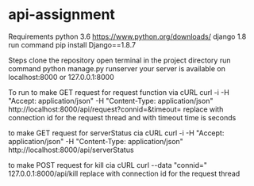 # api-assignment
Requirements
python 3.6 https://www.python.org/downloads/
django 1.8 run command pip install Django==1.8.7

Steps
clone the repository
open terminal in the project directory
run command python manage.py runserver
your server is available on localhost:8000 or 127.0.0.1:8000

To run
to make GET request for request function via cURL 
curl -i -H "Accept: application/json" -H "Content-Type: application/json" http://localhost:8000/api/request?connid=<connection id>&timeout=<timeout>
replace <connection id> with connection id for the request thread and <timeout> with timeout time is seconds

to make GET request for serverStatus cia cURL
curl -i -H "Accept: application/json" -H "Content-Type: application/json" http://localhost:8000/api/serverStatus

to make POST request for kill cia cURL
curl --data "connid=<onnection id>" 127.0.0.1:8000/api/kill
replace <connection id> with connection id for the request thread
